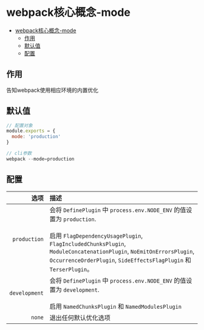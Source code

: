 # webpack核心概念-mode

- [webpack核心概念-mode](#webpack核心概念-mode)
  - [作用](#作用)
  - [默认值](#默认值)
  - [配置](#配置)

## 作用

告知webpack使用相应环境的内置优化

## 默认值

``` js
// 配置对象
module.exports = {
  mode: 'production'
}

// cli参数
webpack --mode=production
```

## 配置

| 选项 | 描述 |
|----:|:-----|
|`production`| 会将 `DefinePlugin` 中 `process.env.NODE_ENV` 的值设置为  `production`.<br/><br/>启用 `FlagDependencyUsagePlugin`, `FlagIncludedChunksPlugin`, `ModuleConcatenationPlugin`, `NoEmitOnErrorsPlugin`, `OccurrenceOrderPlugin`, `SideEffectsFlagPlugin` 和 `TerserPlugin`。 |
|`development`| 会将 `DefinePlugin` 中 `process.env.NODE_ENV` 的值设置为 `development`.<br/><br/>启用 `NamedChunksPlugin` 和 `NamedModulesPlugin` |
|`none`| 退出任何默认优化选项 |
